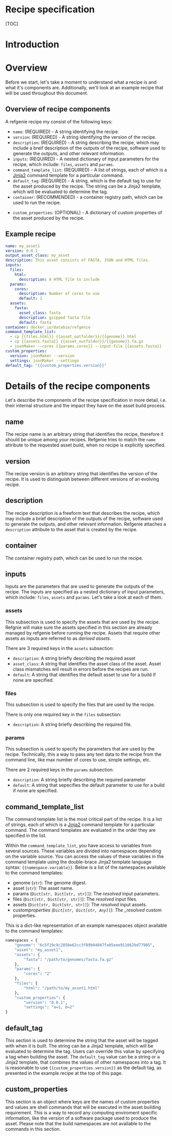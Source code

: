 <h1>Recipe specification</h1>

[TOC]

# Introduction

# Overview

Before we start, let's take a moment to understand what a recipe is and what it's components are. Additionally, we'll look at an example recipe that will be used throughout this document.

## Overview of recipe components

A refgenie recipe my consist of the following keys:

- `name`: (REQUIRED) - A string identifying the recipe.
- `version`: (REQUIRED) - A string identifying the version of the recipe.
- `description`: (REQUIRED) - A string describing the recipe, which may include a breif description of the outputs of the recipe, software used to generate the outputs, and other relevant information.
- `inputs`: (REQUIRED) - A nested dictionary of input parameters for the recipe, which include: `files`, `assets` and `params`.
- `command_template_list`: (REQUIRED) - A list of strings, each of which is a [Jinja2](https://jinja.palletsprojects.com/en/3.0.x/) command template for a particular command.
- `default_tag`: (REQUIRED) - A string, which is the default tag to use for the asset produced by the recipe. The string can be a Jinja2 template, which will be evaluated to determine the tag.
- `container`: (RECOMMENDED) - a container registry path, which can be used to run the recipe.
<!-- - `test`: (RECOMMENDED) - A dictionary of test parameters. -->
- `custom_properties`: (OPTIONAL) - A dictionary of custom properties of the asset produced by the recipe.

## Example recipe

```yaml
name: my_asset1
version: 0.0.1
output_asset_class: my_asset
description: This asset consists of FASTA, JSON and HTML files.
inputs:
  files:
    html:
      description: A HTML file to include
  params:
    cores:
      description: Number of cores to use
      default: 1
  assets:
    fasta:
      asset_class: fasta
      description: gzipped fasta file
      default: fasta
container: docker.io/databio/refgenie
command_template_list:
  - cp {{files.html}} {{asset_outfolder}}/{{genome}}.html
  - cp {{assets.fasta}} {{asset_outfolder}}/{{genome}}.fa.gz
  - jsonMaker --cores {{params.cores}} --input-file {{assets.fasta}}
custom_properties:
  version: jsonMaker --version
  settings: jsonMaker --settings
default_tag: "{{custom_properties.version}}"
```

# Details of the recipe components

Let's describe the components of the recipe specification in more detail, i.e. their internal structure and the impact they have on the asset build process.

## name

The recipe name is an arbitrary string that identifies the recipe, therefore it should be unique among your recipes. Refgenie tries to match the `name` attribute to the requested asset build, when no recipe is explicitly specified.

## version

The recipe version is an arbitrary string that identifies the version of the recipe. It is used to distinguish between different versions of an evolving recipe.

## description

The recipe description is a freeform text that describes the recipe, which may include a brief description of the outputs of the recipe, software used to generate the outputs, and other relevant information. Refgenie attaches a `description` attribute to the asset that is created by the recipe.

## container

The container registry path, which can be used to run the recipe.

## inputs

Inputs are the parameters that are used to generate the outputs of the recipe. The inputs are specified as a nested dictionary of input parameters, which include: `files`, `assets` and `params`. Let's take a look at each of them.

### assets

This subsection is used to specify the assets that are used by the recipe. Refgnie will make sure the assets specified in this section are already managed by refgenie before running the recipe. Assets that require other assets as inputs are referred to as _derived assets_.

There are 3 required keys in the `assets` subsection:

- `description`: A string briefly describing the required asset
- `asset_class`: A string that identifies the asset class of the asset. Asset class mismatches will result in errors before the recipes are run.
- `default`: A string that identifies the default asset to use for a build if none are specified.

### files

This subsection is used to specify the files that are used by the recipe.

There is only one required key in the `files` subsection:

- `description`: A string briefly describing the required file.

### params

This subsection is used to specify the parameters that are used by the recipe. Technically, this a way to pass any text data to the recipe from the command line, like max number of cores to use, simple settings, etc.

There are 2 required keys in the `params` subsection:

- `description`: A string briefly describing the required parameter
- `default`: A string that sepecifies the default parameter to use for a build if none are specified.

## command_template_list

The command template list is the most critical part of the recipe. It is a list of strings, each of which is a [Jinja2](https://jinja.palletsprojects.com/en/3.0.x/) command template for a particular command. The command templates are evaluated in the order they are specified in the list.

Within the `command_template_list`, you have access to variables from several sources. These variables are divided into namespaces depending on the variable source. You can access the values of these variables in the command template using the double-brace Jinja2 template language syntax: `{{namespace.variable}}`. Below is a list of the namespaces available to the command templates:

- genome (`str`): The genome digest.
- asset (`str`): The asset name.
- params (`Dict[str, Dict[str, str]]`): The _resolved_ input parameters.
- files (`Dict[str, Dict[str, str]]`): The _resolved_ input files.
- assets (`Dict[str, Dict[str, str]]`): The _resolved_ input assets.
- custom*properties (`Dict[str, Dict[str, Any]]`): The \_resolved* custom properties.

This is a dict-like representation of an example namespaces object available to the command templates:

```python
namespaces = {
    "genome": "6c5f19c9c2850e62cc3f89b04047fa05eee911662bd77905",
    "asset": "my_asset1",
    "assets": {
        "fasta": "/path/to/genomes/fasta.fa.gz"
    },
    "params": {
        "cores": "2"
    },
    "files": {
        "html": "/path/to/my_asset1.html"
    },
    "custom_properties": {
        "version": "0.0.1",
        "settings": "a=1, b=2"
}
```

## default_tag

This section is used to determine the string that the asset will be tagged with when it is built. The string can be a Jinja2 template, which will be evaluated to determine the tag. Users can override this value by specifying a tag when building the asset.
The `default_tag` value can be a string or a Jinja2 template, that combines the values of other namespaces into a tag. It is reasonable to use `{{custom_properties.version}}` as the default tag, as presented in the example recipe at the top of this page.

## custom_properties

This section is an object where keys are the names of custom properties and values are shell commands that will be executed in the asset building requirement. This is a way to record any computing enviroment specific information, like the version of a software package used to produce the asset. Please note that the build namespaces are not available to the commands in this section.
